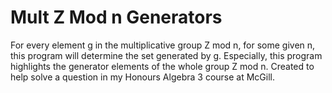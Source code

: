 # Mult Z Mod n Generators
 For every element g in the multiplicative group Z mod n, for some given n, this program will determine the set <g> generated by g. Especially, this program highlights the generator elements of the whole group Z mod n. Created to help solve a question in my Honours Algebra 3 course at McGill.
